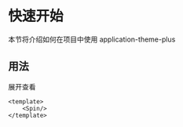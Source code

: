 # 快速开始

本节将介绍如何在项目中使用 application-theme-plus

## 用法

<Test/>


<summary>展开查看</summary>

```vue
<template>
    <Spin/>
</template>
```